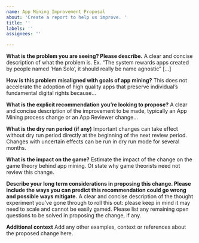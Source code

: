 ```yaml
---
name: App Mining Improvement Proposal
about: 'Create a report to help us improve. '
title: ''
labels: ''
assignees: ''

---
```


**What is the problem you are seeing? Please describe.**
A clear and concise description of what the problem is. Ex. “The system rewards apps created by people named ‘Han Solo’, it should really be name agnostic”   [...]

**How is this problem misaligned with goals of app mining?**
This does not accelerate the adoption of high quality apps that preserve individual’s fundamental digital rights because…

**What is the explicit recommendation you’re looking to propose?**
A clear and concise description of the improvement to be made, typically an App Mining process change or an App Reviewer change… 

**What is the dry run period (if any)**
Important changes can take effect without dry run period directly at the beginning of the next review period. Changes with uncertain effects can be run in dry run mode for several months.

**What is the impact on the game?**
Estimate the impact of the change on the game theory behind app mining. Ot state why game theorists need not review this change.

**Describe your long term considerations in proposing this change. Please include the ways you can predict this recommendation could go wrong and possible ways mitigate.**
A clear and concise description of the thought experiment you’ve gone through to roll this out: please keep in mind it may need to scale and cannot be easily gamed. Please list any remaining open questions to be solved in proposing the change, if any. 

**Additional context**
Add any other examples, context or references about the proposed change here.
